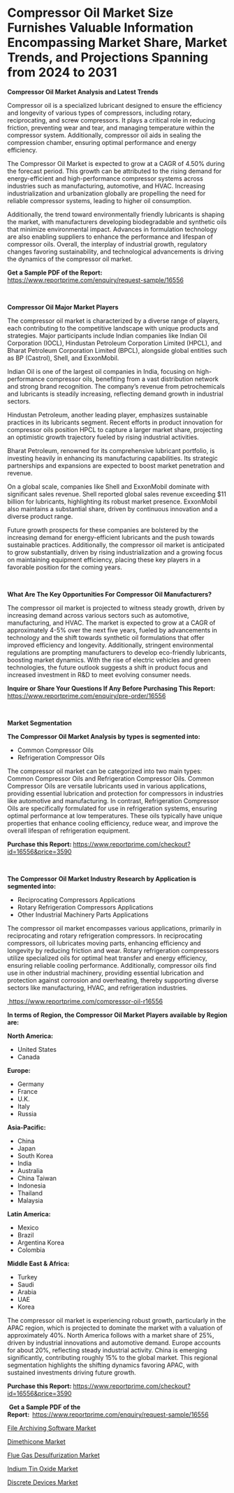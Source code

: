 <p><h1>Compressor Oil Market Size Furnishes Valuable Information Encompassing Market Share, Market Trends, and Projections Spanning from 2024 to 2031</h1></p><p><strong>Compressor Oil Market Analysis and Latest Trends</strong></p>
<p><p>Compressor oil is a specialized lubricant designed to ensure the efficiency and longevity of various types of compressors, including rotary, reciprocating, and screw compressors. It plays a critical role in reducing friction, preventing wear and tear, and managing temperature within the compressor system. Additionally, compressor oil aids in sealing the compression chamber, ensuring optimal performance and energy efficiency.</p><p>The Compressor Oil Market is expected to grow at a CAGR of 4.50% during the forecast period. This growth can be attributed to the rising demand for energy-efficient and high-performance compressor systems across industries such as manufacturing, automotive, and HVAC. Increasing industrialization and urbanization globally are propelling the need for reliable compressor systems, leading to higher oil consumption.</p><p>Additionally, the trend toward environmentally friendly lubricants is shaping the market, with manufacturers developing biodegradable and synthetic oils that minimize environmental impact. Advances in formulation technology are also enabling suppliers to enhance the performance and lifespan of compressor oils. Overall, the interplay of industrial growth, regulatory changes favoring sustainability, and technological advancements is driving the dynamics of the compressor oil market.</p></p>
<p><strong>Get a Sample PDF of the Report:&nbsp;</strong> <a href="https://www.reportprime.com/enquiry/request-sample/16556?utm_campaign=1121&utm_medium=2&utm_source=Github&utm_content=ia&utm_term=23112024&utm_id=compressor-oil">https://www.reportprime.com/enquiry/request-sample/16556</a></p>
<p>&nbsp;</p>
<p><strong>Compressor Oil Major Market Players</strong></p>
<p><p>The compressor oil market is characterized by a diverse range of players, each contributing to the competitive landscape with unique products and strategies. Major participants include Indian companies like Indian Oil Corporation (IOCL), Hindustan Petroleum Corporation Limited (HPCL), and Bharat Petroleum Corporation Limited (BPCL), alongside global entities such as BP (Castrol), Shell, and ExxonMobil.</p><p>Indian Oil is one of the largest oil companies in India, focusing on high-performance compressor oils, benefiting from a vast distribution network and strong brand recognition. The company’s revenue from petrochemicals and lubricants is steadily increasing, reflecting demand growth in industrial sectors.</p><p>Hindustan Petroleum, another leading player, emphasizes sustainable practices in its lubricants segment. Recent efforts in product innovation for compressor oils position HPCL to capture a larger market share, projecting an optimistic growth trajectory fueled by rising industrial activities.</p><p>Bharat Petroleum, renowned for its comprehensive lubricant portfolio, is investing heavily in enhancing its manufacturing capabilities. Its strategic partnerships and expansions are expected to boost market penetration and revenue.</p><p>On a global scale, companies like Shell and ExxonMobil dominate with significant sales revenue. Shell reported global sales revenue exceeding $11 billion for lubricants, highlighting its robust market presence. ExxonMobil also maintains a substantial share, driven by continuous innovation and a diverse product range.</p><p>Future growth prospects for these companies are bolstered by the increasing demand for energy-efficient lubricants and the push towards sustainable practices. Additionally, the compressor oil market is anticipated to grow substantially, driven by rising industrialization and a growing focus on maintaining equipment efficiency, placing these key players in a favorable position for the coming years.</p></p>
<p>&nbsp;</p>
<p><strong>What Are The Key Opportunities For Compressor Oil Manufacturers?</strong></p>
<p><p>The compressor oil market is projected to witness steady growth, driven by increasing demand across various sectors such as automotive, manufacturing, and HVAC. The market is expected to grow at a CAGR of approximately 4-5% over the next five years, fueled by advancements in technology and the shift towards synthetic oil formulations that offer improved efficiency and longevity. Additionally, stringent environmental regulations are prompting manufacturers to develop eco-friendly lubricants, boosting market dynamics. With the rise of electric vehicles and green technologies, the future outlook suggests a shift in product focus and increased investment in R&D to meet evolving consumer needs.</p></p>
<p><strong>Inquire or Share Your Questions If Any Before Purchasing This Report:</strong> <a href="https://www.reportprime.com/enquiry/pre-order/16556?utm_campaign=1121&utm_medium=2&utm_source=Github&utm_content=ia&utm_term=23112024&utm_id=compressor-oil">https://www.reportprime.com/enquiry/pre-order/16556</a></p>
<p>&nbsp;</p>
<p><strong>Market Segmentation</strong></p>
<p><strong>The Compressor Oil Market Analysis by types is segmented into:</strong></p>
<p><ul><li>Common Compressor Oils</li><li>Refrigeration Compressor Oils</li></ul></p>
<p><p>The compressor oil market can be categorized into two main types: Common Compressor Oils and Refrigeration Compressor Oils. Common Compressor Oils are versatile lubricants used in various applications, providing essential lubrication and protection for compressors in industries like automotive and manufacturing. In contrast, Refrigeration Compressor Oils are specifically formulated for use in refrigeration systems, ensuring optimal performance at low temperatures. These oils typically have unique properties that enhance cooling efficiency, reduce wear, and improve the overall lifespan of refrigeration equipment.</p></p>
<p><strong>Purchase this Report:&nbsp;</strong><a href="https://www.reportprime.com/checkout?id=16556&price=3590&utm_campaign=1121&utm_medium=2&utm_source=Github&utm_content=ia&utm_term=23112024&utm_id=compressor-oil">https://www.reportprime.com/checkout?id=16556&price=3590</a></p>
<p>&nbsp;</p>
<p><strong>The Compressor Oil Market Industry Research by Application is segmented into:</strong></p>
<p><ul><li>Reciprocating Compressors Applications</li><li>Rotary Refrigeration Compressors Applications</li><li>Other Industrial Machinery Parts Applications</li></ul></p>
<p><p>The compressor oil market encompasses various applications, primarily in reciprocating and rotary refrigeration compressors. In reciprocating compressors, oil lubricates moving parts, enhancing efficiency and longevity by reducing friction and wear. Rotary refrigeration compressors utilize specialized oils for optimal heat transfer and energy efficiency, ensuring reliable cooling performance. Additionally, compressor oils find use in other industrial machinery, providing essential lubrication and protection against corrosion and overheating, thereby supporting diverse sectors like manufacturing, HVAC, and refrigeration industries.</p></p>
<p><a href="https://www.reportprime.com/compressor-oil-r16556?utm_campaign=1121&utm_medium=2&utm_source=Github&utm_content=ia&utm_term=23112024&utm_id=compressor-oil">&nbsp;https://www.reportprime.com/compressor-oil-r16556</a></p>
<p><strong>In terms of Region, the Compressor Oil Market Players available by Region are:</strong></p>
<p>
    <p> <strong> North America: </strong>
        <ul>
            <li>United States</li>
            <li>Canada</li>
        </ul>
        </p> 
    <p> <strong> Europe: </strong>
        <ul>
            <li>Germany</li>
            <li>France</li>
            <li>U.K.</li>
            <li>Italy</li>
            <li>Russia</li>
        </ul>
        </p> 
    <p> <strong> Asia-Pacific: </strong>
        <ul>
            <li>China</li>
            <li>Japan</li>
            <li>South Korea</li>
            <li>India</li>
            <li>Australia</li>
            <li>China Taiwan</li>
            <li>Indonesia</li>
            <li>Thailand</li>
            <li>Malaysia</li>
        </ul>
        </p> 
    <p> <strong> Latin America: </strong>
        <ul>
            <li>Mexico</li>
            <li>Brazil</li>
            <li>Argentina Korea</li>
            <li>Colombia</li>
        </ul>
        </p> 
    <p> <strong> Middle East & Africa: </strong>
        <ul>
            <li>Turkey</li>
            <li>Saudi</li>
            <li>Arabia</li>
            <li>UAE</li>
            <li>Korea</li>
        </ul>
    </p>
    </p>
<p><p>The compressor oil market is experiencing robust growth, particularly in the APAC region, which is projected to dominate the market with a valuation of approximately 40%. North America follows with a market share of 25%, driven by industrial innovations and automotive demand. Europe accounts for about 20%, reflecting steady industrial activity. China is emerging significantly, contributing roughly 15% to the global market. This regional segmentation highlights the shifting dynamics favoring APAC, with sustained investments driving future growth.</p></p>
<p><strong>Purchase this Report: </strong><a href="https://www.reportprime.com/checkout?id=16556&price=3590&utm_campaign=1121&utm_medium=2&utm_source=Github&utm_content=ia&utm_term=23112024&utm_id=compressor-oil">https://www.reportprime.com/checkout?id=16556&price=3590</a></p>
<p>&nbsp;<strong>Get a Sample PDF of the Report:&nbsp;&nbsp;</strong><a href="https://www.reportprime.com/enquiry/request-sample/16556?utm_campaign=1121&utm_medium=2&utm_source=Github&utm_content=ia&utm_term=23112024&utm_id=compressor-oil">https://www.reportprime.com/enquiry/request-sample/16556</a></p>
<p><strong></strong></p>
<p><p><a href="https://www.linkedin.com/pulse/growth-insights-file-archiving-software-market-whats-fueling-35mwc?utm_campaign=1121&utm_medium=2&utm_source=Github&utm_content=ia&utm_term=23112024&utm_id=compressor-oil">File Archiving Software Market</a></p><p><a href="https://github.com/HobertDavis43/Market-Research-Report-List-1/blob/main/dimethicone-market.md?utm_campaign=1121&utm_medium=2&utm_source=Github&utm_content=ia&utm_term=23112024&utm_id=compressor-oil">Dimethicone Market</a></p><p><a href="https://issuu.com/reportprime-2/docs/flue-gas-desulfurization-market-siz_149ef6034bc348?utm_campaign=1121&utm_medium=2&utm_source=Github&utm_content=ia&utm_term=23112024&utm_id=compressor-oil">Flue Gas Desulfurization Market</a></p><p><a href="https://github.com/AlisaRowe24/Market-Research-Report-List-1/blob/main/indium-tin-oxide-market.md?utm_campaign=1121&utm_medium=2&utm_source=Github&utm_content=ia&utm_term=23112024&utm_id=compressor-oil">Indium Tin Oxide Market</a></p><p><a href="https://issuu.com/reportprime-2/docs/discrete-devices-market-size-2030.p_93aa31f60e976b?utm_campaign=1121&utm_medium=2&utm_source=Github&utm_content=ia&utm_term=23112024&utm_id=compressor-oil">Discrete Devices Market</a></p></p>